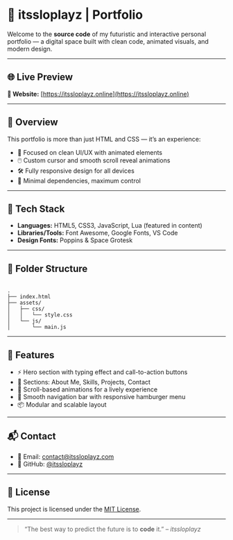 
# 🚀 itssloplayz | Portfolio

Welcome to the **source code** of my futuristic and interactive personal portfolio — a digital space built with clean code, animated visuals, and modern design.

---

## 🌐 Live Preview

**🔗 Website:** [https://itssloplayz.online](https://itssloplayz.online)

---

## 🧠 Overview

This portfolio is more than just HTML and CSS — it’s an experience:
- 🎯 Focused on clean UI/UX with animated elements
- 🖱️ Custom cursor and smooth scroll reveal animations
- 🛠️ Fully responsive design for all devices
- 🚀 Minimal dependencies, maximum control

---

## 🔧 Tech Stack

- **Languages:** HTML5, CSS3, JavaScript, Lua (featured in content)
- **Libraries/Tools:** Font Awesome, Google Fonts, VS Code
- **Design Fonts:** Poppins & Space Grotesk

---

## 📁 Folder Structure

```

.
├── index.html
├── assets/
│   ├── css/
│   │   └── style.css
│   └── js/
│       └── main.js

```

---

## 📸 Features

- ⚡ Hero section with typing effect and call-to-action buttons
- 🧩 Sections: About Me, Skills, Projects, Contact
- 🧠 Scroll-based animations for a lively experience
- 🧭 Smooth navigation bar with responsive hamburger menu
- 📦 Modular and scalable layout

---



## 📬 Contact

- 📧 Email: [contact@itssloplayz.com](mailto:contact@itssloplayz.com)
- 🐙 GitHub: [@itssloplayz](https://github.com/itssloplayz)

---

## 🪪 License

This project is licensed under the [MIT License](LICENSE).

---

> “The best way to predict the future is to **code** it.” – *itssloplayz*

